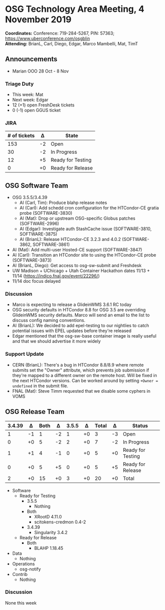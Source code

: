 # OSG Technology Area Meeting,  4 November 2019

**Coordinates:** Conference: 719-284-5267, PIN: 57363; <https://www.uberconference.com/osgblin>  
**Attending:** BrianL, Carl, Diego, Edgar, Marco Mambelli, Mat, TimT


## Announcements

-   Marian OOO 28 Oct - 8 Nov


### Triage Duty

-   This week: Mat
-   Next week: Edgar
-   12 (+1) open FreshDesk tickets
-   0 (-1) open GGUS ticket


### JIRA

| # of tickets | &Delta; | State             |
|------------ |------- |----------------- |
| 153          | -2      | Open              |
| 30           | -2      | In Progress       |
| 12           | +5      | Ready for Testing |
| 0            | +0      | Ready for Release |


## OSG Software Team

-   OSG 3.5.5/3.4.39  
    -   AI (Carl, Tim): Produce blahp release notes
    -   AI (Carl): Add schedd cron configuration for the HTCondor-CE gratia probe (SOFTWARE-3830)
    -   AI (Mat): Drop or upstream OSG-specific Globus patches (SOFTWARE-2996)
    -   AI (Edgar): Investigate auth StashCache issue (SOFTWARE-3810, SOFTWARE-3875)
    -   AI (BrianL): Release HTCondor-CE 3.2.3 and 4.0.2 (SOFTWARE-3862, SOFTWARE-3861)
-   AI (Mat): Add multi-user Hosted-CE support (SOFTWARE-3847)
-   AI (Carl): Transition an HTCondor site to using the HTCondor-CE probe (SOFTWARE-3873)
-   AI (BrianL, Diego): Get access to osg-sw-submit and Freshdesk
-   UW Madison + UChicago + Utah Container Hackathon dates 11/13 + 11/14 (<https://indico.fnal.gov/event/22296/>)
-   11/14 doc focus delayed


### Discussion

-   Marco is expecting to release a GlideinWMS 3.6.1 RC today
-   OSG security defaults in HTCondor 8.8 for OSG 3.5 are overriding GlideinWMS security defaults. Marco will send an email to the list to discuss config naming conventions.
-   AI (BrianL): We decided to add epel-testing to our nightlies to catch potential issues with EPEL updates before they're released
-   Edgar mentioned that the osg-sw-base container image is really useful and that we should advertise it more widely


### Support Update

-   CERN (BrianL): There's a bug in HTCondor 8.8/8.9 where remote submits set the "Owner" attribute, which prevents job submission if they're mapped to a different owner on the remote host. Will be fixed in the next HTCondor versions. Can be worked around by setting `+Owner = undefined` in the submit file.
-   FNAL (Mat): Steve Timm requested that we disable some cyphers in VOMS


## OSG Release Team

| 3.4.39 | &Delta; | Both | &Delta; | 3.5.5 | &Delta; | Total | &Delta; | Status            |
| ------ | ------- | ---- | ------- | ----- | ------- | ----- | ------- | ----------------- |
| 1      | -1      | 1    | -2      | 1     | +0      | 3     | -3      | Open              |
| 0      | +0      | 5    | -2      | 2     | +0      | 7     | -2      | In Progress       |
| 1      | +1      | 4    | -1      | 0     | +0      | 5     | +0      | Ready for Testing |
| 0      | +0      | 5    | +5      | 0     | +0      | 5     | +5      | Ready for Release |
| 2      | +0      | 15   | +0      | 3     | +0      | 20    | +0      | Total             |

-   Software  
    -   Ready for Testing  
        -   3.5.5  
            -   Nothing
        -   Both  
            -   XRootD 4.11.0
            -   scitokens-credmon 0.4-2
        -   3.4.39  
            -   Singularity 3.4.2
    -   Ready for Release  
        -   Both  
            -   BLAHP 1.18.45
-   Data  
    -   Nothing
-   Operations  
    -   osg-notify
-   Contrib  
    -   Nothing


### Discussion

None this week
